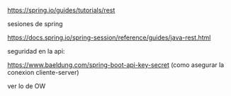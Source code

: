 https://spring.io/guides/tutorials/rest

sesiones de spring

https://docs.spring.io/spring-session/reference/guides/java-rest.html

seguridad en la api:

https://www.baeldung.com/spring-boot-api-key-secret (como asegurar la conexion cliente-server)

ver lo de OW

